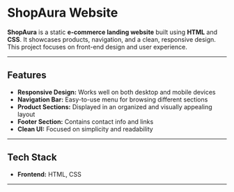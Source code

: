 # ShopAura Website

**ShopAura** is a static **e-commerce landing website** built using **HTML** and **CSS**. It showcases products, navigation, and a clean, responsive design. This project focuses on front-end design and user experience.

---

## Features

- **Responsive Design:** Works well on both desktop and mobile devices  
- **Navigation Bar:** Easy-to-use menu for browsing different sections  
- **Product Sections:** Displayed in an organized and visually appealing layout  
- **Footer Section:** Contains contact info and links  
- **Clean UI:** Focused on simplicity and readability  

---

## Tech Stack

- **Frontend:** HTML, CSS  

---


